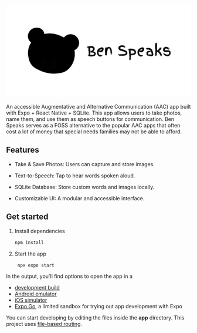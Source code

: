![Banner Image for Ben Speaks](src/assets/images/banner.png)

An accessible Augmentative and Alternative Communication (AAC) app built with Expo + React Native + SQLite. This app allows users to take photos, name them, and use them as speech buttons for communication. Ben Speaks serves as a FOSS alternative to the popular AAC apps that often cost a lot of money that special needs families may not be able to afford.

## Features

- Take & Save Photos: Users can capture and store images.

- Text-to-Speech: Tap to hear words spoken aloud.

- SQLite Database: Store custom words and images locally.

- Customizable UI: A modular and accessible interface.

## Get started

1. Install dependencies

   ```bash
   npm install
   ```

2. Start the app

   ```bash
    npx expo start
   ```

In the output, you'll find options to open the app in a

- [development build](https://docs.expo.dev/develop/development-builds/introduction/)
- [Android emulator](https://docs.expo.dev/workflow/android-studio-emulator/)
- [iOS simulator](https://docs.expo.dev/workflow/ios-simulator/)
- [Expo Go](https://expo.dev/go), a limited sandbox for trying out app development with Expo

You can start developing by editing the files inside the **app** directory. This project uses [file-based routing](https://docs.expo.dev/router/introduction).
